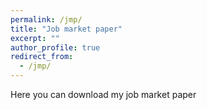 ```yaml
---
permalink: /jmp/
title: "Job market paper"
excerpt: ""
author_profile: true
redirect_from: 
  - /jmp/
---
```


Here you can download my job market paper


